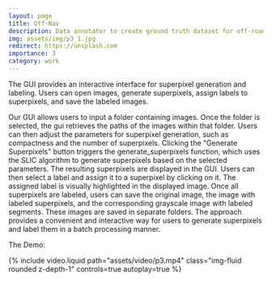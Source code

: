 ```yaml
---
layout: page
title: Off-Nav
description: Data annotator to create ground truth dataset for off-road navigation
img: assets/img/p3_1.jpg
redirect: https://unsplash.com
importance: 3
category: work
---
```


The GUI provides an interactive interface for superpixel generation and labeling. Users can open images, generate superpixels, assign labels to superpixels, and save the labeled images.

Our GUI allows users to input a folder containing images. Once the folder is selected, the gui retrieves the paths of the images within that folder. Users can then adjust the parameters for superpixel generation, such as compactness and the number of superpixels. Clicking the "Generate Superpixels" button triggers the generate_superpixels function, which uses the SLIC algorithm to generate superpixels based on the selected parameters. The resulting superpixels are displayed in the GUI. Users can then select a label and assign it to a superpixel by clicking on it. The assigned label is visually highlighted in the displayed image. Once all superpixels are labeled, users can save the original image, the image with labeled superpixels, and the corresponding grayscale image with labeled segments. These images are saved in separate folders. The approach provides a convenient and interactive way for users to generate superpixels and label them in a batch processing manner.


The Demo:

<div class="row mt-3">
    <div class="col-sm mt-3 mt-md-0">
        {% include video.liquid path="assets/video/p3.mp4" class="img-fluid rounded z-depth-1" controls=true autoplay=true %}
    </div>



